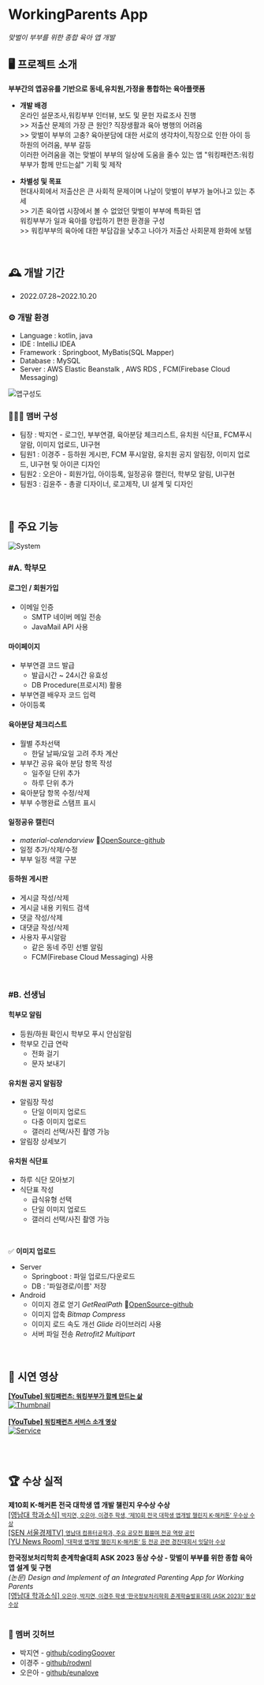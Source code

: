 # WorkingParents App   
*맞벌이 부부를 위한 종합 육아 앱 개발*

## 🖥️ 프로젝트 소개
**부부간의 앱공유를 기반으로 동네,유치원,가정을 통합하는 육아플랫폼**
- **개발 배경**
<br>온라인 설문조사,워킹부부 인터뷰, 보도 및 문헌 자료조사 진행 
<br>>> 저출산 문제의 가장 큰 원인? 직장생활과 육아 병행의 어려움
<br>>> 맞벌이 부부의 고충? 육아분담에 대한 서로의 생각차이,직장으로 인한 아이 등하원의 어려움, 부부 갈등
<br>이러한 어려움을 겪는 맞벌이 부부의 일상에 도움을 줄수 있는 앱 "워킹패런츠:워킹부부가 함께 만드는삶" 기획 및 제작 

- **차별성 및 목표**
<br>현대사회에서 저출산은 큰 사회적 문제이며 나날이 맞벌이 부부가 늘어나고 있는 추세
<br>>> 기존 육아앱 시장에서 볼 수 없었던 맞벌이 부부에 특화된 앱
<br>워킹부부가 일과 육아를 양립하기 편한 환경을 구성
<br>>> 워킹부부의 육아에 대한 부담감을 낮추고 나아가 저출산 사회문제 완화에 보탬
<br>

## 🕰️ 개발 기간
* 2022.07.28~2022.10.20

### ⚙️ 개발 환경
- Language : kotlin, java
- IDE :  IntelliJ IDEA
- Framework : Springboot, MyBatis(SQL Mapper)
- Database : MySQL
- Server : AWS Elastic Beanstalk , AWS RDS , FCM(Firebase Cloud Messaging)

![앱구성도](https://github.com/WokringParents/WorkingParentsApp/blob/master/images/System.png)


### 🧑‍🤝‍🧑 맴버 구성
 - 팀장  : 박지연 - 로그인, 부부연결, 육아분담 체크리스트, 유치원 식단표, FCM푸시알람, 이미지 업로드, UI구현
 - 팀원1 : 이경주 - 등하원 게시판, FCM 푸시알람, 유치원 공지 알림장, 이미지 업로드, UI구현 및 아이콘 디자인
 - 팀원2 : 오은아 - 회원가입, 아이등록, 일정공유 캘린더, 학부모 알림, UI구현
 - 팀원3 : 김윤주 - 총괄 디자이너, 로고제작, UI 설계 및 디자인
<br>

## 📌 주요 기능
![System](https://github.com/WokringParents/WorkingParentsApp/blob/master/images/storyboard.png)
<br>

### **#A. 학부모**
#### 로그인 / 회원가입 
- 이메일 인증 
    - SMTP 네이버 메일 전송
    - JavaMail API 사용
 
#### 마이페이지
- 부부연결 코드 발급
    - 발급시간 ~ 24시간 유효성 
    - DB Procedure(프로시저) 활용
- 부부연결 배우자 코드 입력
- 아이등록
  
#### 육아분담 체크리스트
- 월별 주차선택
    - 한달 날짜/요일 고려 주차 계산 
- 부부간 공유 육아 분담 항목 작성
    - 일주일 단위 추가
    - 하루 단위 추가 
- 육아분담 항목 수정/삭제
- 부부 수행완료 스탬프 표시

#### 일정공유 캘린더
- *material-calendarview* 🔗[OpenSource-github](https://github.com/prolificinteractive/material-calendarview)
- 일정 추가/삭제/수정
- 부부 일정 색깔 구분

#### 등하원 게시판 
- 게시글 작성/삭제
- 게시글 내용 키워드 검색
- 댓글 작성/삭제
- 대댓글 작성/삭제
- 사용자 푸시알람
    - 같은 동네 주민 선별 알림
    - FCM(Firebase Cloud Messaging) 사용
<br>

### **#B. 선생님**
#### 힉부모 알림
- 등원/하원 확인시 학부모 푸시 안심알림
- 학부모 긴급 연락
    - 전화 걸기
    - 문자 보내기

#### 유치원 공지 알림장
- 알림장 작성 
    - 단일 이미지 업로드
    - 다중 이미지 업로드
    - 갤러리 선택/사진 촬영 가능
- 알림장 상세보기

#### 유치원 식단표
- 하루 식단 모아보기
- 식단표 작성
    - 급식유형 선택
    - 단일 이미지 업로드
    - 갤러리 선택/사진 촬영 가능
<br>

✅ **이미지 업로드**
- Server
    - Springboot : 파일 업로드/다운로드
    - DB : '파일경로/이름' 저장
- Android
    - 이미지 경로 얻기  *GetRealPath*  🔗[OpenSource-github](https://gist.github.com/tatocaster/32aad15f6e0c50311626)
    - 이미지 압축  *Bitmap Compress*
    - 이미지 로드 속도 개선  *Glide* 라이브러리 사용 
    - 서버 파일 전송 *Retrofit2 Multipart* 
<br>

## 🎥 시연 영상

[**[YouTube] <span style="font-size:89%">워킹패런츠: 워킹부부가 함께 만드는 삶</span>**](https://www.youtube.com/watch?v=xoTjoYSUeEU)
<br>
[![Thumbnail](https://github.com/WokringParents/WorkingParentsApp/blob/master/images/Thumbnail.png)](https://www.youtube.com/watch?v=xoTjoYSUeEU)
<br>
<br>
[**[YouTube] <span style="font-size:89%">워킹패런츠 서비스 소개 영상</span>**](https://www.youtube.com/watch?v=KqCub6TXcQg)
<br>
[![Service](https://github.com/WokringParents/WorkingParentsApp/blob/master/images/Service.png)](https://www.youtube.com/watch?v=KqCub6TXcQg)

<br>
<br>


## 🏆 수상 실적
**제10회 K-해커톤 전국 대학생 앱 개발 챌린지 우수상 수상**
<br>
[[영남대 학과소식] <span style="font-size:80%">박지연, 오은아, 이경주 학생, ‘제10회 전국 대학생 앱개발 챌린지 K-해커톤’ 우수상 수상</span>](https://www.yu.ac.kr/cse/community/news.do?mode=view&articleNo=4825877&article.offset=10&articleLimit=10)
<br>
[[SEN 서울경제TV] <span style="font-size:80%">영남대 컴퓨터공학과, 주요 공모전 휩쓸며 전공 역량 공인</span>](https://m.sentv.co.kr/news/view/648671)
<br>
[[YU News Room] <span style="font-size:80%">‘대학생 앱개발 챌린지 K-해커톤’ 등 전공 관련 경진대회서 잇달아 수상</span>](https://www.yu.ac.kr/pr/yunews/yu-news-room.do?mode=view&articleNo=5993495&article.offset=70&articleLimit=10)
<br>

**한국정보처리학회 춘계학술대회 ASK 2023 동상 수상 - 맞벌이 부부를 위한 종합 육아 앱 설계 및 구현** 
<br>*(논문) Design and Implement of an Integrated Parenting App for Working Parents*
<br>
[[영남대 학과소식] <span style="font-size:80%">오은아, 박지연, 이경주 학생 ‘한국정보처리학회 춘계학술발표대회 (ASK 2023)’ 동상 수상 </span>](https://www.yu.ac.kr/cse/community/news.do?mode=view&articleNo=6343769&article.offset=0&articleLimit=10)
<br>
<br>

### 🔗 멤버 깃허브
 - 박지연 - [github/codingGoover](https://github.com/codingGoover)
 - 이경주 - [github/rodwnl](https://github.com/rodwnl)
  - 오은아 - [github/eunalove](https://github.com/eunalove)
